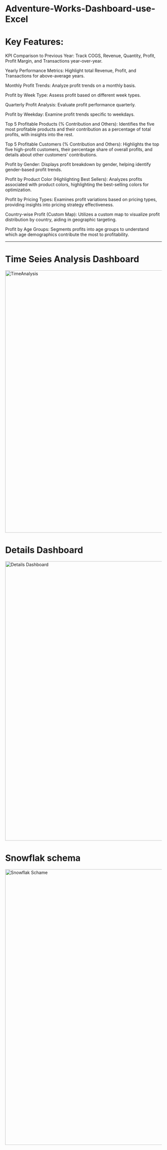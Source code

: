 # Adventure-Works-Dashboard-use-Excel
<h1>Key Features:</h1>
KPI Comparison to Previous Year: Track COGS, Revenue, Quantity, Profit, Profit Margin, and Transactions year-over-year.

Yearly Performance Metrics: Highlight total Revenue, Profit, and Transactions for above-average years.

Monthly Profit Trends: Analyze profit trends on a monthly basis.

Profit by Week Type: Assess profit based on different week types.

Quarterly Profit Analysis: Evaluate profit performance quarterly.

Profit by Weekday: Examine profit trends specific to weekdays.

Top 5 Profitable Products (% Contribution and Others): Identifies the five most profitable products and their contribution as a percentage of total profits, with insights into the rest.

Top 5 Profitable Customers (% Contribution and Others): Highlights the top five high-profit customers, their percentage share of overall profits, and details about other customers' contributions.

Profit by Gender: Displays profit breakdown by gender, helping identify gender-based profit trends.

Profit by Product Color (Highlighting Best Sellers): Analyzes profits associated with product colors, highlighting the best-selling colors for optimization.

Profit by Pricing Types: Examines profit variations based on pricing types, providing insights into pricing strategy effectiveness.

Country-wise Profit (Custom Map): Utilizes a custom map to visualize profit distribution by country, aiding in geographic targeting.

Profit by Age Groups: Segments profits into age groups to understand which age demographics contribute the most to profitability.
<hr>
<h1>Time Seies Analysis Dashboard</h1>
<img width="845" alt="TimeAnalysis" src="https://github.com/user-attachments/assets/337be5ea-f59f-4590-aa9d-ad99939c7c3e" />
<h1>Details Dashboard</h1>
<img width="900" alt="Details Dashboard" src="https://github.com/user-attachments/assets/f544cded-9f71-413a-8195-e159150eed76" />
<h1>Snowflak schema</h1>
<img width="888" alt="Snowflak Schame" src="https://github.com/user-attachments/assets/e0a45f43-b52a-425d-a224-0f9181da94f5" />



